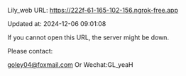 Lily_web URL: https://222f-61-165-102-156.ngrok-free.app

Updated at: 2024-12-06 09:01:08

If you cannot open this URL, the server might be down.

Please contact: 

goley04@foxmail.com Or Wechat:GL_yeaH